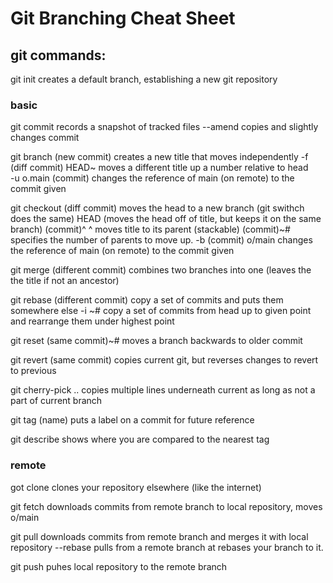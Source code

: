 # Git Branching Cheat Sheet

## git commands: 

git init 						creates a default branch, establishing a new git repository



### basic

git commit						records a snapshot of tracked files
			--amend				copies and slightly changes commit

git branch (new commit) 		creates a new title that moves independently
		  -f (diff commit) HEAD~ moves a different title up a number relative to head 	
		  -u o.main (commit)	changes the reference of main (on remote) to the commit given

git checkout (diff commit)  	moves the head to a new branch (git swithch does the same)
			 HEAD 				(moves the head off of title, but keeps it on the same branch)
			 (commit)^  			^ moves title to its parent (stackable)
			 (commit)~#			specifies the number of parents to move up.
			 -b (commit) o/main changes the reference of main (on remote) to the commit given

git merge (different commit)	combines two branches into one (leaves the the title if not an ancestor)

git rebase (different commit)	copy a set of commits and puts them somewhere else
		   -i <com1>~#			copy a set of commits from head up to given point and rearrange them under highest point

git reset (same commit)~#		moves a branch backwards to older commit						

git revert (same commit)		copies current git, but reverses changes to revert to previous

git cherry-pick <com1> <com2> .. copies multiple lines underneath current as long as not a part of current branch

git tag (name) <commit>			puts a label on a commit for future reference

git describe <ref>				shows where you are compared to the nearest tag

### remote

got clone 						clones your repository elsewhere (like the internet)

git fetch						downloads commits from remote branch to local repository, moves o/main

git pull downloads commits from remote branch and merges it with local repository
		--rebase				pulls from a remote branch at rebases your branch to it.

git push 						puhes local repository to the remote branch